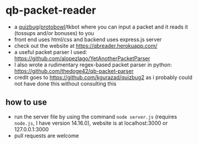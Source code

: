 # qb-packet-reader
- a [quizbug](https://quizbug2.karangurazada.com/)/[protobowl](https://protobowl.com/)/tkbot where you can input a packet and it reads it (tossups and/or bonuses) to you
- front end uses html/css and backend uses express.js server
- check out the website at https://qbreader.herokuapp.com/
- a useful packet parser I used: https://github.com/alopezlago/YetAnotherPacketParser
- I also wrote a rudimentary regex-based packet parser in python: https://github.com/thedoge42/qb-packet-parser
- credit goes to https://github.com/kgurazad/quizbug2 as i probably could not have done this without consulting this

## how to use
- run the server file by using the command `node server.js` (requires `node.js`, I have version 14.16.0), website is at localhost:3000 or 127.0.0.1:3000
- pull requests are welcome
